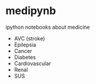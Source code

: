 # medipynb
ipython notebooks about medicine
- AVC (stroke)
- Epilepsia
- Cancer
- Diabetes
- Cardiovascular
- Renal
- SUS

